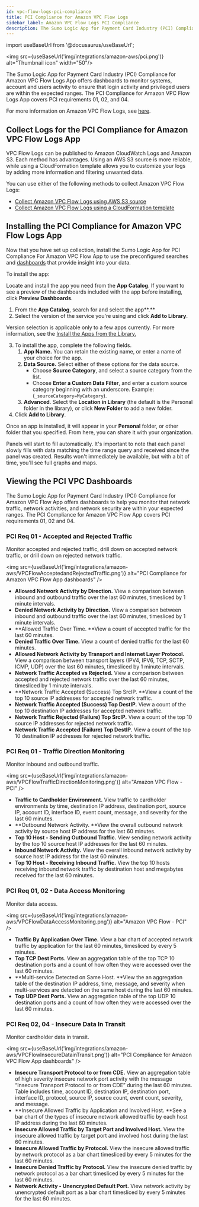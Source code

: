 ```yaml
---
id: vpc-flow-logs-pci-compliance
title: PCI Compliance for Amazon VPC Flow Logs
sidebar_label: Amazon VPC Flow Logs PCI Compliance
description: The Sumo Logic App for Payment Card Industry (PCI) Compliance for Amazon VPC Flow Logs App offers dashboards to monitor systems, account and users activity to ensure that login activity and privileged users are within the expected ranges.
---
```


import useBaseUrl from '@docusaurus/useBaseUrl';

<img src={useBaseUrl('img/integrations/amazon-aws/pci.png')} alt="Thumbnail icon" width="50"/>

The Sumo Logic App for Payment Card Industry (PCI) Compliance for Amazon VPC Flow Logs App offers dashboards to monitor systems, account and users activity to ensure that login activity and privileged users are within the expected ranges. The PCI Compliance for Amazon VPC Flow Logs App covers PCI requirements 01, 02, and 04.

For more information on Amazon VPC Flow Logs, see [here](http://docs.aws.amazon.com/AmazonVPC/latest/UserGuide/flow-logs.html).


## Collect Logs for the PCI Compliance for Amazon VPC Flow Logs App

VPC Flow Logs can be published to Amazon CloudWatch Logs and Amazon S3. Each method has advantages. Using an AWS S3 source is more reliable, while using a CloudFormation template allows you to customize your logs by adding more information and filtering unwanted data.

You can use either of the following methods to collect Amazon VPC Flow Logs:

* [Collect Amazon VPC Flow Logs using AWS S3 source](#Collect_Amazon_VPC_Flow_Logs_using_AWS_S3_Source)
* [Collect Amazon VPC Flow Logs using a CloudFormation template](#Collect-Amazon-VPC-Flow-Logs-from-CloudWatch-Using-CloudFormation)


## Installing the PCI Compliance for Amazon VPC Flow Logs App

Now that you have set up collection, install the Sumo Logic App for PCI Compliance For Amazon VPC Flow App to use the preconfigured searches and [dashboards](#viewing-dashboards) that provide insight into your data.

To install the app:

Locate and install the app you need from the **App Catalog**. If you want to see a preview of the dashboards included with the app before installing, click **Preview Dashboards**.

1. From the **App Catalog**, search for and select the app**.**
2. Select the version of the service you're using and click **Add to Library**.

Version selection is applicable only to a few apps currently. For more information, see the [Install the Apps from the Library.](/docs/get-started/apps-integrations#install-apps-from-the-library)

3. To install the app, complete the following fields.
    1. **App Name.** You can retain the existing name, or enter a name of your choice for the app. 
    2. **Data Source.** Select either of these options for the data source. 
        * Choose **Source Category**, and select a source category from the list. 
        * Choose **Enter a Custom Data Filter**, and enter a custom source category beginning with an underscore. Example: (`_sourceCategory=MyCategory`). 
    3. **Advanced**. Select the **Location in Library** (the default is the Personal folder in the library), or click **New Folder** to add a new folder.
4. Click **Add to Library**.

Once an app is installed, it will appear in your **Personal** folder, or other folder that you specified. From here, you can share it with your organization.

Panels will start to fill automatically. It's important to note that each panel slowly fills with data matching the time range query and received since the panel was created. Results won't immediately be available, but with a bit of time, you'll see full graphs and maps.


## Viewing the PCI VPC Dashboards

The Sumo Logic App for Payment Card Industry (PCI) Compliance for Amazon VPC Flow App offers dashboards to help you monitor that network traffic, network activities, and network security are within your expected ranges. The PCI Compliance for Amazon VPC Flow App covers PCI requirements 01, 02 and 04.


### PCI Req 01 - Accepted and Rejected Traffic

Monitor accepted and rejected traffic, drill down on accepted network traffic, or drill down on rejected network traffic.

<img src={useBaseUrl('img/integrations/amazon-aws/VPCFlowAcceptedandRejectedTraffic.png')} alt="PCI Compliance for Amazon VPC Flow App dashboards" />

* **Allowed Network Activity by Direction.** View a comparison between inbound and outbound traffic over the last 60 minutes, timesliced by 1 minute intervals.
* **Denied Network Activity by Direction.** View a comparison between inbound and outbound traffic over the last 60 minutes, timesliced by 1 minute intervals.
* **Allowed Traffic Over Time. **View a count of accepted traffic for the last 60 minutes.
* **Denied Traffic Over Time.** View a count of denied traffic for the last 60 minutes.
* **Allowed Network Activity by Transport and Internet Layer Protocol.** View a comparison between transport layers (IPV4, IPV6, TCP, SCTP, ICMP, UDP) over the last 60 minutes, timesliced by 1 minute intervals.
* **Network Traffic Accepted vs Rejected.** View a comparison between accepted and rejected network traffic over the last 60 minutes, timesliced by 1 minute intervals.
* **Network Traffic Accepted (Success) Top SrcIP. **View a count of the top 10 source IP addresses for accepted network traffic.
* **Network Traffic Accepted (Success) Top DestIP.** View a count of the top 10 destination IP addresses for accepted network traffic.
* **Network Traffic Rejected (Failure) Top SrcIP.** View a count of the top 10 source IP addresses for rejected network traffic.
* **Network Traffic Accepted (Failure) Top DestIP.** View a count of the top 10 destination IP addresses for rejected network traffic.


### PCI Req 01 - Traffic Direction Monitoring

Monitor inbound and outbound traffic.

<img src={useBaseUrl('img/integrations/amazon-aws/VPCFlowTrafficDirectionMonitoring.png')} alt="Amazon VPC Flow - PCI" />

* **Traffic to Cardholder Environment.**  View traffic to cardholder environments by time, destination IP address, destination port, source IP, account ID, interface ID, event count, message, and severity for the last 60 minutes.
* **Outbound Network Activity. **View the overall outbound network activity by source host IP address for the last 60 minutes.
* **Top 10 Host - Sending Outbound Traffic.** View sending network activity by the top 10 source host IP addresses for the last 60 minutes.
* **Inbound Network Activity.** View the overall inbound network activity by source host IP address for the last 60 minutes.
* **Top 10 Host - Receiving Inbound Traffic.** View the top 10 hosts receiving inbound network traffic by destination host and megabytes received for the last 60 minutes.


### PCI Req 01, 02 - Data Access Monitoring

Monitor data access.

<img src={useBaseUrl('img/integrations/amazon-aws/VPCFlowDataAccessMonitoring.png')} alt="Amazon VPC Flow - PCI" />

* **Traffic By Application Over Time.** View a bar chart of accepted network traffic by application for the last 60 minutes, timesliced by every 5 minutes.
* **Top TCP Dest Ports.** View an aggregation table of the top TCP 10 destination ports and a count of how often they were accessed over the last 60 minutes.
* **Multi-service Detected on Same Host. **View the an aggregation table of the destination IP address, time, message, and severity when multi-services are detected on the same host during the last 60 minutes.
* **Top UDP Dest Ports.** View an aggregation table of the top UDP 10 destination ports and a count of how often they were accessed over the last 60 minutes.


### PCI Req 02, 04 - Insecure Data In Transit

Monitor cardholder data in transit.

<img src={useBaseUrl('img/integrations/amazon-aws/VPCFlowInsecureDatainTransit.png')} alt="PCI Compliance for Amazon VPC Flow App dashboards" />

* **Insecure Transport Protocol to or from CDE.** View an aggregation table of high severity insecure network port activity  with the message “Insecure Transport Protocol to or from CDE” during the last 60 minutes. Table includes time, account ID, destination IP, destination port, interface ID, protocol, source IP, source count, event count, severity, and message.
* **Insecure Allowed Traffic by Application and Involved Host. **See a bar chart of the types of insecure network allowed traffic by each host IP address during the last 60 minutes.
* **Insecure Allowed Traffic by Target Port and Involved Host.** View the insecure allowed traffic by target port and involved host during the last 60 minutes.
* **Insecure Allowed Traffic by Protocol.** View the insecure allowed traffic by network protocol as a bar chart timesliced by every 5 minutes for the last 60 minutes.
* **Insecure Denied Traffic by Protocol.** View the insecure denied traffic by network protocol as a bar chart timesliced by every 5 minutes for the last 60 minutes.
* **Network Activity - Unencrypted Default Port.** View network activity by unencrypted default port as a bar chart timesliced by every 5 minutes for the last 60 minutes.
